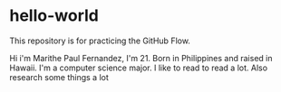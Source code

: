 # hello-world
This repository is for practicing the GitHub Flow.

Hi i'm Marithe Paul Fernandez, I'm 21. Born in Philippines and raised in Hawaii. I'm a computer science major. I like to read to read a lot. Also research some things a lot
